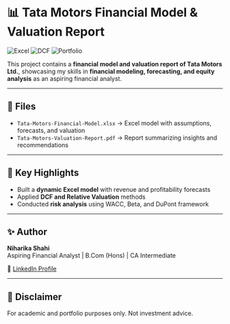 # 📊 Tata Motors Financial Model & Valuation Report

![Excel](https://img.shields.io/badge/Tool-Excel-217346?logo=microsoft-excel&logoColor=white) 
![DCF](https://img.shields.io/badge/Method-DCF%20%7C%20Relative%20Valuation-blue) 
![Portfolio](https://img.shields.io/badge/Type-Portfolio%20Project-orange)

This project contains a **financial model and valuation report of Tata Motors Ltd.**, showcasing my skills in **financial modeling, forecasting, and equity analysis** as an aspiring financial analyst.  

---

## 📂 Files
- `Tata-Motors-Financial-Model.xlsx` → Excel model with assumptions, forecasts, and valuation  
- `Tata-Motors-Valuation-Report.pdf` → Report summarizing insights and recommendations  

---

## 🔑 Key Highlights
- Built a **dynamic Excel model** with revenue and profitability forecasts  
- Applied **DCF and Relative Valuation** methods  
- Conducted **risk analysis** using WACC, Beta, and DuPont framework  

---

## ✨ Author
**Niharika Shahi**  
Aspiring Financial Analyst | B.Com (Hons) | CA Intermediate

🔗 [LinkedIn Profile](https://www.linkedin.com/in/niharika-shahi-4924b4281/)  

---

## 📌 Disclaimer
For academic and portfolio purposes only. Not investment advice.
